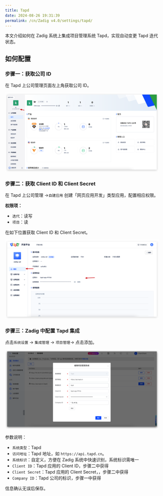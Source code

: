 ```yaml
---
title: Tapd
date: 2024-08-26 19:31:39
permalink: /cn/Zadig v4.0/settings/tapd/
---
```


本文介绍如何在 Zadig 系统上集成项目管理系统 Tapd，实现自动变更 Tapd 迭代状态。

## 如何配置

### 步骤一：获取公司 ID

在 Tapd 上公司管理页面左上角获取公司 ID。

![Tapd](../../../../_images/tapd_1.png)

### 步骤二：获取 Client ID 和 Client Secret

在 Tapd 上公司管理 ->`自建应用` 创建「网页应用开发」类型应用，配置相应权限。

**权限项：**
- `迭代`：读写
- `项目`：读

在如下位置获取 Client ID 和 Client Secret。

![Tapd](../../../../_images/tapd_2.png)

### 步骤三：Zadig 中配置 Tapd 集成

点击`系统设置` -> `集成管理`  -> `项目管理`-> 点击添加。

![Tapd](../../../../_images/tapd_3.png)

参数说明：
- `系统类型`：Tapd
- `访问地址`：Tapd 地址，如 `https://api.tapd.cn`。
- `系统标识`：自定义，方便在 Zadig 系统中快速识别，系统标识需唯一
- `Client ID`：Tapd 应用的 Client ID，步骤二中获得
- `Client Secret`：Tapd 应用的 Client Secret，，步骤二中获得
- `Company ID`：Tapd 公司的标识，步骤一中获得

信息确认无误后保存。

